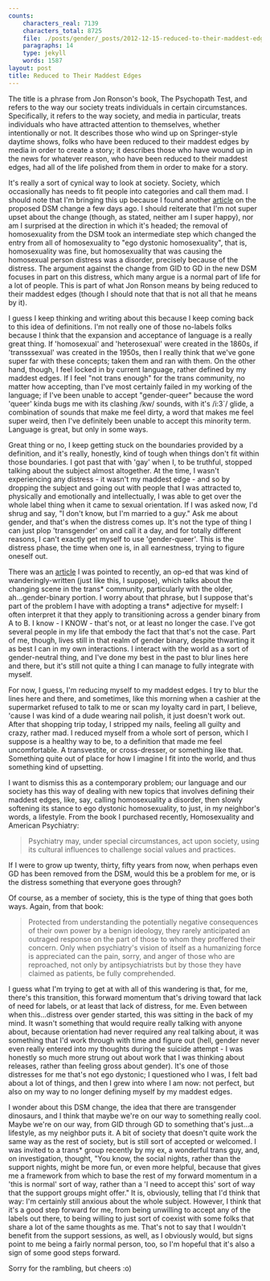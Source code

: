 ```yaml
---
counts:
    characters_real: 7139
    characters_total: 8725
    file: ./posts/gender/_posts/2012-12-15-reduced-to-their-maddest-edges.markdown
    paragraphs: 14
    type: jekyll
    words: 1587
layout: post
title: Reduced to Their Maddest Edges
---
```


The title is a phrase from Jon Ronson's book, The Psychopath Test, and refers to the way our society treats individuals in certain circumstances.  Specifically, it refers to the way society, and media in particular, treats individuals who have attracted attention to themselves, whether intentionally or not.  It describes those who wind up on Springer-style daytime shows, folks who have been reduced to their maddest edges by media in order to create a story; it describes those who have wound up in the news for whatever reason, who have been reduced to their maddest edges, had all of the life polished from them in order to make for a story.

It's really a sort of cynical way to look at society.  Society, which occasionally has needs to fit people into categories and call them mad.  I should note that I'm bringing this up because I found another [article](http://www.guardian.co.uk/society/shortcuts/2012/dec/09/transgender-people-get-status-update) on the proposed DSM change a few days ago.  I should reiterate that I'm not super upset about the change (though, as stated, neither am I super happy), nor am I surprised at the direction in which it's headed; the removal of homosexuality from the DSM took an intermediate step which changed the entry from all of homosexuality to "ego dystonic homosexuality", that is, homosexuality was fine, but homosexuality that was causing the homosexual person distress was a disorder, precisely because of the distress.  The argument against the change from GID to GD in the new DSM focuses in part on this distress, which many argue is a normal part of life for a lot of people.  This is part of what Jon Ronson means by being reduced to their maddest edges (though I should note that that is not all that he means by it).

I guess I keep thinking and writing about this because I keep coming back to this idea of definitions.  I'm not really one of those no-labels folks because I think that the expansion and acceptance of language is a really great thing.  If 'homosexual' and 'heterosexual' were created in the 1860s, if 'transssexual' was created in the 1950s, then I really think that we've gone super far with these concepts; taken them and ran with them.  On the other hand, though, I feel locked in by current language, rather defined by my maddest edges.  If I feel "not trans enough" for the trans community, no matter how accepting, than I've most certainly failed in my working of the language; if I've been unable to accept "gender-queer" because the word 'queer' kinda bugs me with its clashing /kw/ sounds, with it's /i:3\`/ glide, a combination of sounds that make me feel dirty, a word that makes me feel super weird, then I've definitely been unable to accept this minority term.  Language is great, but only in some ways.

Great thing or no, I keep getting stuck on the boundaries provided by a definition, and it's really, honestly, kind of tough when things don't fit within those boundaries.  I got past that with 'gay' when I, to be truthful, stopped talking about the subject almost altogether.  At the time, I wasn't experiencing any distress - it wasn't my maddest edge - and so by dropping the subject and going out with people that I was attracted to, physically and emotionally and intellectually, I was able to get over the whole label thing when it came to sexual orientation.  If I was asked now, I'd shrug and say, "I don't know, but I'm married to a guy."  Ask me about gender, and that's when the distress comes up.  It's not the type of thing I can just plop 'transgender' on and call it a day, and for totally different reasons, I can't exactly get myself to use 'gender-queer'.  This is the distress phase, the time when one is, in all earnestness, trying to figure oneself out.

There was an [article](http://www.advocate.com/commentary/2012/12/06/transgender-dinosaurs-and-rise-genderqueers) I was pointed to recently, an op-ed that was kind of wanderingly-written (just like this, I suppose), which talks about the changing scene in the trans\* community, particularly with the older, ah...gender-binary portion.  I worry about that phrase, but I suppose that's part of the problem I have with adopting a trans\* adjective for myself: I often interpret it that they apply to transitioning across a gender binary from A to B.  I know - I KNOW - that's not, or at least no longer the case.  I've got several people in my life that embody the fact that that's not the case.  Part of me, though, lives still in that realm of gender binary, despite thwarting it as best I can in my own interactions.  I interact with the world as a sort of gender-neutral thing, and I've done my best in the past to blur lines here and there, but it's still not quite a thing I can manage to fully integrate with myself.

For now, I guess, I'm reducing myself to my maddest edges.  I try to blur the lines here and there, and sometimes, like this morning when a cashier at the supermarket refused to talk to me or scan my loyalty card in part, I believe, 'cause I was kind of a dude wearing nail polish, it just doesn't work out.  After that shopping trip today, I stripped my nails, feeling all guilty and crazy, rather mad.  I reduced myself from a whole sort of person, which I suppose is a healthy way to be, to a definition that made me feel uncomfortable.  A transvestite, or cross-dresser, or something like that.  Something quite out of place for how I imagine I fit into the world, and thus something kind of upsetting.

I want to dismiss this as a contemporary problem; our language and our society has this way of dealing with new topics that involves defining their maddest edges, like, say, calling homosexuality a disorder, then slowly softening its stance to ego dystonic homosexuality, to just, in my neighbor's words, a lifestyle.  From the book I purchased recently, Homosexuality and American Psychiatry:

> Psychiatry may, under special circumstances, act upon society, using its cultural influences to challenge social values and practices.

If I were to grow up twenty, thirty, fifty years from now, when perhaps even GD has been removed from the DSM, would this be a problem for me, or is the distress something that everyone goes through?

Of course, as a member of society, this is the type of thing that goes both ways.  Again, from that book:

> Protected from understanding the potentially negative consequences of their own power by a benign ideology, they rarely anticipated an outraged response on the part of those to whom they proffered their concern. Only when psychiatry's vision of itself as a humanizing force is appreciated can the pain, sorry, and anger of those who are reproached, not only by antipsychiatrists but by those they have claimed as patients, be fully comprehended.

I guess what I'm trying to get at with all of this wandering is that, for me, there's this transition, this forward momentum that's driving toward that lack of need for labels, or at least that lack of distress, for me.  Even between when this...distress over gender started, this was sitting in the back of my mind.  It wasn't something that would require really talking with anyone about, because orientation had never required any real talking about, it was something that I'd work through with time and figure out (hell, gender never even really entered into my thoughts during the suicide attempt - I was honestly so much more strung out about work that I was thinking about releases, rather than feeling gross about gender).  It's one of those distresses for me that's not ego dystonic; I questioned who I was, I felt bad about a lot of things, and then I grew into where I am now: not perfect, but also on my way to no longer defining myself by my maddest edges.

I wonder about this DSM change, the idea that there are transgender dinosaurs, and I think that maybe we're on our way to something really cool.  Maybe we're on our way, from GID through GD to something that's just...a lifestyle, as my neighbor puts it.  A bit of society that doesn't quite work the same way as the rest of society, but is still sort of accepted or welcomed.  I was invited to a trans\* group recently by my ex, a wonderful trans guy, and, on investigation, thought, "You know, the social nights, rather than the support nights, might be more fun, or even more helpful, because that gives me a framework from which to base the rest of my forward momentum in a 'this is normal' sort of way, rather than a 'I need to accept this' sort of way that the support groups might offer."  It is, obviously, telling that I'd think that way: I'm certainly still anxious about the whole subject.  However, I think that it's a good step forward for me, from being unwilling to accept any of the labels out there, to being willing to just sort of coexist with some folks that share a lot of the same thoughts as me.  That's not to say that I wouldn't benefit from the support sessions, as well, as I obviously would, but signs point to me being a fairly normal person, too, so I'm hopeful that it's also a sign of some good steps forward.

Sorry for the rambling, but cheers :o)
